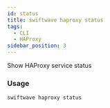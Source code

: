 ```yaml
---
id: status
title: swiftwave haproxy status
tags:
  - CLI
  - HAProxy
sidebar_position: 3
---
```


Show HAProxy service status

### Usage

```
swiftwave haproxy status
```

